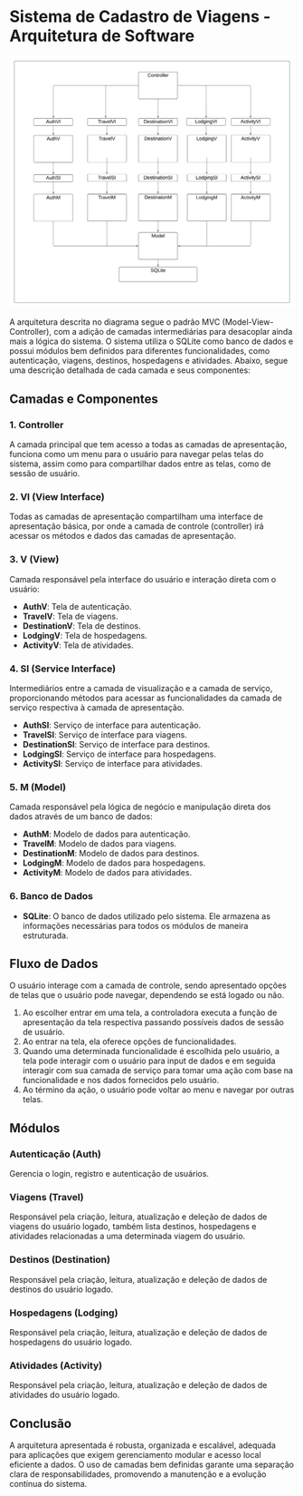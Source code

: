 # Sistema de Cadastro de Viagens - Arquitetura de Software

![](Diagrama.png)

A arquitetura descrita no diagrama segue o padrão MVC (Model-View-Controller), com a adição de camadas intermediárias para desacoplar ainda mais a lógica do sistema. O sistema utiliza o SQLite como banco de dados e possui módulos bem definidos para diferentes funcionalidades, como autenticação, viagens, destinos, hospedagens e atividades. Abaixo, segue uma descrição detalhada de cada camada e seus componentes:

## Camadas e Componentes

### 1. Controller

A camada principal que tem acesso a todas as camadas de apresentação, funciona como um menu para o usuário para navegar pelas telas do sistema, assim como para compartilhar dados entre as telas, como de sessão de usuário.

### 2. VI (View Interface)

Todas as camadas de apresentação compartilham uma interface de apresentação básica, por onde a camada de controle (controller) irá acessar os métodos e dados das camadas de apresentação.

### 3. V (View)

Camada responsável pela interface do usuário e interação direta com o usuário:

- **AuthV**: Tela de autenticação.
- **TravelV**: Tela de viagens.
- **DestinationV**: Tela de destinos.
- **LodgingV**: Tela de hospedagens.
- **ActivityV**: Tela de atividades.

### 4. SI (Service Interface)

Intermediários entre a camada de visualização e a camada de serviço, proporcionando métodos para acessar as funcionalidades da camada de serviço respectiva à camada de apresentação.

- **AuthSI**: Serviço de interface para autenticação.
- **TravelSI**: Serviço de interface para viagens.
- **DestinationSI**: Serviço de interface para destinos.
- **LodgingSI**: Serviço de interface para hospedagens.
- **ActivitySI**: Serviço de interface para atividades.

### 5. M (Model)

Camada responsável pela lógica de negócio e manipulação direta dos dados através de um banco de dados:

- **AuthM**: Modelo de dados para autenticação.
- **TravelM**: Modelo de dados para viagens.
- **DestinationM**: Modelo de dados para destinos.
- **LodgingM**: Modelo de dados para hospedagens.
- **ActivityM**: Modelo de dados para atividades.

### 6. Banco de Dados

- **SQLite**: O banco de dados utilizado pelo sistema. Ele armazena as informações necessárias para todos os módulos de maneira estruturada.

## Fluxo de Dados

O usuário interage com a camada de controle, sendo apresentado opções de telas que o usuário pode navegar, dependendo se está logado ou não.

1. Ao escolher entrar em uma tela, a controladora executa a função de apresentação da tela respectiva passando possíveis dados de sessão de usuário.
2. Ao entrar na tela, ela oferece opções de funcionalidades.
3. Quando uma determinada funcionalidade é escolhida pelo usuário, a tela pode interagir com o usuário para input de dados e em seguida interagir com sua camada de serviço para tomar uma ação com base na funcionalidade e nos dados fornecidos pelo usuário.
4. Ao término da ação, o usuário pode voltar ao menu e navegar por outras telas.

## Módulos

### Autenticação (Auth)

Gerencia o login, registro e autenticação de usuários.

### Viagens (Travel)

Responsável pela criação, leitura, atualização e deleção de dados de viagens do usuário logado, também lista destinos, hospedagens e atividades relacionadas a uma determinada viagem do usuário.

### Destinos (Destination)

Responsável pela criação, leitura, atualização e deleção de dados de destinos do usuário logado.

### Hospedagens (Lodging)

Responsável pela criação, leitura, atualização e deleção de dados de hospedagens do usuário logado.

### Atividades (Activity)

Responsável pela criação, leitura, atualização e deleção de dados de atividades do usuário logado.

## Conclusão

A arquitetura apresentada é robusta, organizada e escalável, adequada para aplicações que exigem gerenciamento modular e acesso local eficiente a dados. O uso de camadas bem definidas garante uma separação clara de responsabilidades, promovendo a manutenção e a evolução contínua do sistema.
